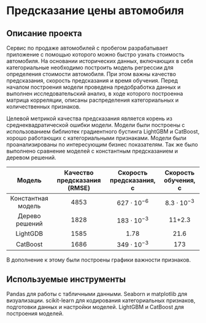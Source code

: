 # Предсказание цены автомобиля

## Описание проекта

Сервис по продаже автомобилей с пробегом разрабатывает приложение с помощью которого можно быстро узнать стоимость автомобиля. На основании исторических данных, включающих в себя категориальные необходимо построить модель регрессии для определения стоимости автомобиля. При этом важны качество предсказания, скорость предсказания и время обучения. Перед началом построения модели проведена предобработка данных и выполнен исследовательский анализ, в ходе которого построенна матрица корреляции, описаны распределения категориальных и количественных признаков.  

Целевой метрикой качества предсказания является корень из среднеквадратической ошибки модели. Модели были построены с использованием библиотек градиентного бустинга LightGBM и CatBoost, хорошо работающих с категориальными признаками. Модели были проанализированы по интересующим бизнес показателям. Так же было выполнено сравнение моделей с константным предсказанием и деревом решений. 

| Модель | Качество предсказания  (RMSE) | Скорость предсказания, c | Скорость обучения, c |
|:-:|:-:|:-:|:-:|
| Константная модель | 4853 | $627\cdot10^{-6}$ | $8.3\cdot10^{-3}$ |
| Дерево решений | 1828 | $183\cdot10^{-3}$ | 11+2.3|
| LightGDB | 1585 | 1.78 | 21.6 |
| CatBoost | 1686 | $349\cdot10^{-3}$ | 173 |

В дополнение к этому были построены графики важности признаков. 

## Используемые инструменты

Pandas для работы с табличными данными.
Seaborn и matplotlib для визуализации.
scikit-learn для кодирования категориальных признаков, подготовки данных и настройки моделей.
LightGBM и CatBoost для построения моделей.